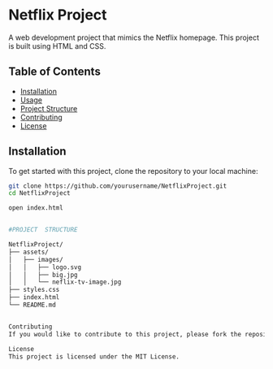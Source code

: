 # Netflix Project

A web development project that mimics the Netflix homepage. This project is built using HTML and CSS.

## Table of Contents

- [Installation](#installation)
- [Usage](#usage)
- [Project Structure](#project-structure)
- [Contributing](#contributing)
- [License](#license)

## Installation

To get started with this project, clone the repository to your local machine:

```bash
git clone https://github.com/yourusername/NetflixProject.git
cd NetflixProject

open index.html


#PROJECT  STRUCTURE

NetflixProject/
├── assets/
│   ├── images/
│   │   ├── logo.svg
│   │   ├── big.jpg
│   │   └── neflix-tv-image.jpg
├── styles.css
├── index.html
└── README.md


Contributing
If you would like to contribute to this project, please fork the repository and submit a pull request. Contributions are welcome!

License
This project is licensed under the MIT License.

